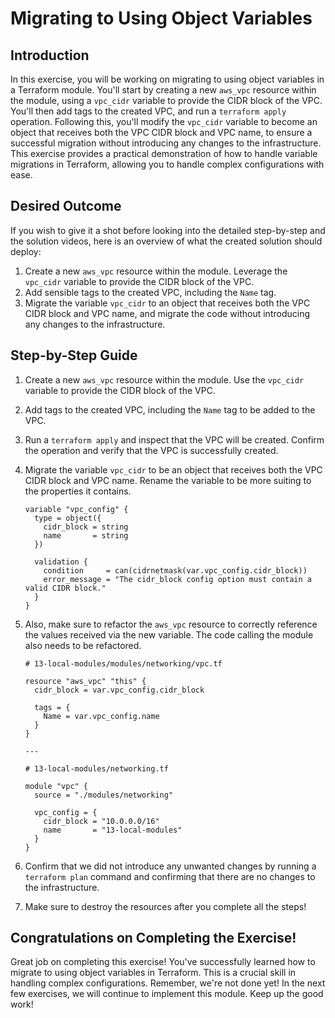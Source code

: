 # Migrating to Using Object Variables

## Introduction

In this exercise, you will be working on migrating to using object variables in a Terraform module. You'll start by creating a new `aws_vpc` resource within the module, using a `vpc_cidr` variable to provide the CIDR block of the VPC. You'll then add tags to the created VPC, and run a `terraform apply` operation. Following this, you'll modify the `vpc_cidr` variable to become an object that receives both the VPC CIDR block and VPC name, to ensure a successful migration without introducing any changes to the infrastructure. This exercise provides a practical demonstration of how to handle variable migrations in Terraform, allowing you to handle complex configurations with ease.

## Desired Outcome

If you wish to give it a shot before looking into the detailed step-by-step and the solution videos, here is an overview of what the created solution should deploy:

1. Create a new `aws_vpc` resource within the module. Leverage the `vpc_cidr` variable to provide the CIDR block of the VPC.
2. Add sensible tags to the created VPC, including the `Name` tag.
3. Migrate the variable `vpc_cidr` to an object that receives both the VPC CIDR block and VPC name, and migrate the code without introducing any changes to the infrastructure.

## Step-by-Step Guide

1. Create a new `aws_vpc` resource within the module. Use the `vpc_cidr` variable to provide the CIDR block of the VPC.
2. Add tags to the created VPC, including the `Name` tag to be added to the VPC.
3. Run a `terraform apply` and inspect that the VPC will be created. Confirm the operation and verify that the VPC is successfully created.
4. Migrate the variable `vpc_cidr` to be an object that receives both the VPC CIDR block and VPC name. Rename the variable to be more suiting to the properties it contains.

    ```
    variable "vpc_config" {
      type = object({
        cidr_block = string
        name       = string
      })

      validation {
        condition     = can(cidrnetmask(var.vpc_config.cidr_block))
        error_message = "The cidr_block config option must contain a valid CIDR block."
      }
    }
    ```

5. Also, make sure to refactor the `aws_vpc` resource to correctly reference the values received via the new variable. The code calling the module also needs to be refactored.

    ```
    # 13-local-modules/modules/networking/vpc.tf

    resource "aws_vpc" "this" {
      cidr_block = var.vpc_config.cidr_block

      tags = {
        Name = var.vpc_config.name
      }
    }

    ---

    # 13-local-modules/networking.tf

    module "vpc" {
      source = "./modules/networking"

      vpc_config = {
        cidr_block = "10.0.0.0/16"
        name       = "13-local-modules"
      }
    }
    ```

6. Confirm that we did not introduce any unwanted changes by running a `terraform plan` command and confirming that there are no changes to the infrastructure.
7. Make sure to destroy the resources after you complete all the steps!

## Congratulations on Completing the Exercise!

Great job on completing this exercise! You've successfully learned how to migrate to using object variables in Terraform. This is a crucial skill in handling complex configurations. Remember, we're not done yet! In the next few exercises, we will continue to implement this module. Keep up the good work!
